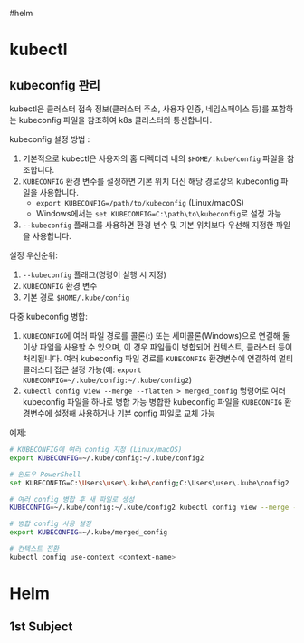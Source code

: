 #helm

# kubectl

## kubeconfig 관리

kubectl은 클러스터 접속 정보(클러스터 주소, 사용자 인증, 네임스페이스 등)를 포함하는 kubeconfig 파일을 참조하여 k8s 클러스터와 통신합니다.

kubeconfig 설정 방법 :

1. 기본적으로 kubectl은 사용자의 홈 디렉터리 내의 `$HOME/.kube/config` 파일을 참조합니다.
2. `KUBECONFIG` 환경 변수를 설정하면 기본 위치 대신 해당 경로상의 kubeconfig 파일을 사용합니다.
	- `export KUBECONFIG=/path/to/kubeconfig` (Linux/macOS)
	- Windows에서는 `set KUBECONFIG=C:\path\to\kubeconfig`로 설정 가능
3. `--kubeconfig` 플래그를 사용하면 환경 변수 및 기본 위치보다 우선해 지정한 파일을 사용합니다.

설정 우선순위:

  1. `--kubeconfig` 플래그(명령어 실행 시 지정)
  2. `KUBECONFIG` 환경 변수
  3. 기본 경로 `$HOME/.kube/config`

다중 kubeconfig 병합:

1. `KUBECONFIG`에 여러 파일 경로를 콜론(:) 또는 세미콜론(Windows)으로 연결해 둘 이상 파일을 사용할 수 있으며, 이 경우 파일들이 병합되어 컨텍스트, 클러스터 등이 처리됩니다.
   여러 kubeconfig 파일 경로를 `KUBECONFIG` 환경변수에 연결하여 멀티 클러스터 접근 설정 가능(예: `export KUBECONFIG=~/.kube/config:~/.kube/config2`)
2. `kubectl config view --merge --flatten > merged_config` 명령어로 여러 kubeconfig 파일을 하나로 병합 가능
   병합한 kubeconfig 파일을 `KUBECONFIG` 환경변수에 설정해 사용하거나 기본 config 파일로 교체 가능

예제:

```bash
# KUBECONFIG에 여러 config 지정 (Linux/macOS)
export KUBECONFIG=~/.kube/config:~/.kube/config2
```

```bash
# 윈도우 PowerShell
set KUBECONFIG=C:\Users\user\.kube\config;C:\Users\user\.kube\config2
```

```bash
# 여러 config 병합 후 새 파일로 생성
KUBECONFIG=~/.kube/config:~/.kube/config2 kubectl config view --merge --flatten > ~/.kube/merged_config

# 병합 config 사용 설정
export KUBECONFIG=~/.kube/merged_config

# 컨텍스트 전환
kubectl config use-context <context-name>
```

# Helm

## 1st Subject